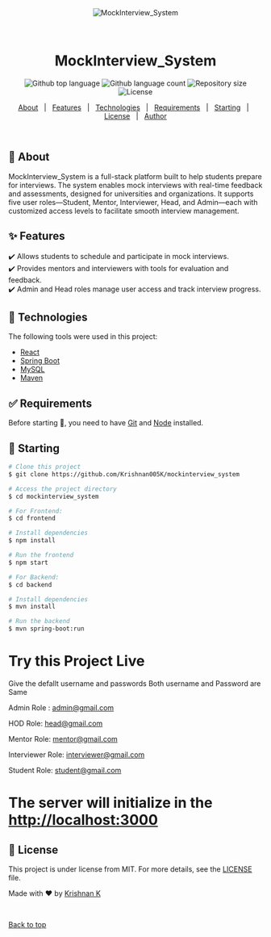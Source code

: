 <div align="center" id="top"> 
  <img src="./.github/app.gif" alt="MockInterview_System" />

  &#xa0;

  <!-- <a href="https://mockinterview_system.netlify.app">Demo</a> -->
</div>

<h1 align="center">MockInterview_System</h1>

<p align="center">
  <img alt="Github top language" src="https://img.shields.io/github/languages/top/Krishnan005K/mockinterview_system?color=56BEB8">

  <img alt="Github language count" src="https://img.shields.io/github/languages/count/Krishnan005K/mockinterview_system?color=56BEB8">

  <img alt="Repository size" src="https://img.shields.io/github/repo-size/Krishnan005K/mockinterview_system?color=56BEB8">

  <img alt="License" src="https://img.shields.io/github/license/Krishnan005K/mockinterview_system?color=56BEB8">

  <!-- <img alt="Github issues" src="https://img.shields.io/github/issues/Krishnan005K/mockinterview_system?color=56BEB8" /> -->

  <!-- <img alt="Github forks" src="https://img.shields.io/github/forks/Krishnan005K/mockinterview_system?color=56BEB8" /> -->

  <!-- <img alt="Github stars" src="https://img.shields.io/github/stars/Krishnan005K/mockinterview_system?color=56BEB8" /> -->
</p>

<!-- Status -->

<!-- <h4 align="center"> 
	🚧  MockInterview_System 🚀 Under construction...  🚧
</h4> 

<hr> -->

<p align="center">
  <a href="#dart-about">About</a> &#xa0; | &#xa0; 
  <a href="#sparkles-features">Features</a> &#xa0; | &#xa0;
  <a href="#rocket-technologies">Technologies</a> &#xa0; | &#xa0;
  <a href="#white_check_mark-requirements">Requirements</a> &#xa0; | &#xa0;
  <a href="#checkered_flag-starting">Starting</a> &#xa0; | &#xa0;
  <a href="#memo-license">License</a> &#xa0; | &#xa0;
  <a href="https://github.com/Krishnan005K" target="_blank">Author</a>
</p>

<br>

## :dart: About ##

MockInterview_System is a full-stack platform built to help students prepare for interviews. The system enables mock interviews with real-time feedback and assessments, designed for universities and organizations. It supports five user roles—Student, Mentor, Interviewer, Head, and Admin—each with customized access levels to facilitate smooth interview management.

## :sparkles: Features ##

:heavy_check_mark: Allows students to schedule and participate in mock interviews.\
:heavy_check_mark: Provides mentors and interviewers with tools for evaluation and feedback.\
:heavy_check_mark: Admin and Head roles manage user access and track interview progress.

## :rocket: Technologies ##

The following tools were used in this project:

- [React](https://reactjs.org/)
- [Spring Boot](https://spring.io/projects/spring-boot)
- [MySQL](https://www.mysql.com/)
- [Maven](https://maven.apache.org/)

## :white_check_mark: Requirements ##

Before starting :checkered_flag:, you need to have [Git](https://git-scm.com) and [Node](https://nodejs.org/en/) installed.

## :checkered_flag: Starting ##

```bash
# Clone this project
$ git clone https://github.com/Krishnan005K/mockinterview_system

# Access the project directory
$ cd mockinterview_system

# For Frontend:
$ cd frontend

# Install dependencies
$ npm install

# Run the frontend
$ npm start

# For Backend:
$ cd backend

# Install dependencies
$ mvn install

# Run the backend
$ mvn spring-boot:run

```

# Try this Project Live

Give the defallt username and passwords Both username and Password are Same

Admin Role : admin@gmail.com

HOD Role: head@gmail.com

Mentor Role: mentor@gmail.com

Interviewer Role: interviewer@gmail.com

Student Role: student@gmail.com



# The server will initialize in the <http://localhost:3000>


## :memo: License ##

This project is under license from MIT. For more details, see the [LICENSE](LICENSE.md) file.


Made with :heart: by <a href="https://github.com/Krishnan005K" target="_blank">Krishnan K</a>

&#xa0;

<a href="#top">Back to top</a>
